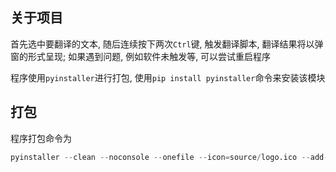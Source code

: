 ## 关于项目

首先选中要翻译的文本, 随后连续按下两次`Ctrl`键, 触发翻译脚本, 翻译结果将以弹窗的形式呈现; 如果遇到问题, 例如软件未触发等, 可以尝试重启程序 

程序使用`pyinstaller`进行打包, 使用`pip install pyinstaller`命令来安装该模块 

## 打包

程序打包命令为 

```python
pyinstaller --clean --noconsole --onefile --icon=source/logo.ico --add-data "source/logo.ico;source" --name "transpy" main.py
```
